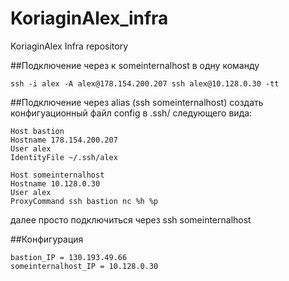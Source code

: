 # KoriaginAlex_infra
KoriaginAlex Infra repository

##Подключение через к someinternalhost в одну команду
```
ssh -i alex -A alex@178.154.200.207 ssh alex@10.128.0.30 -tt
```

##Подключение через alias (ssh someinternalhost)
создать конфигуационный файл config в .ssh/ следующего вида:
```
Host bastion
Hostname 178.154.200.207
User alex
IdentityFile ~/.ssh/alex

Host someinternalhost
Hostname 10.128.0.30
User alex
ProxyCommand ssh bastion nc %h %p
```
далее просто подключиться через ssh someinternalhost

##Конфигурация
```
bastion_IP = 130.193.49.66
someinternalhost_IP = 10.128.0.30
```
